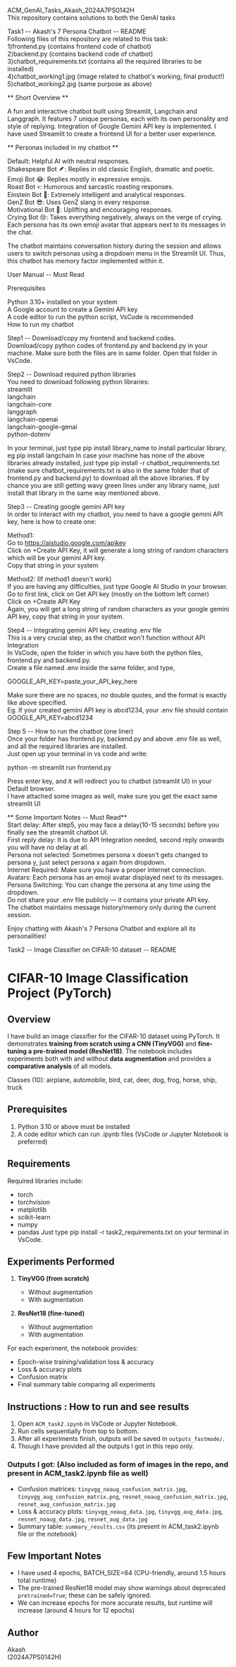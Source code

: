 ACM_GenAI_Tasks_Akash_2024A7PS0142H  
This repository contains solutions to both the GenAI tasks  

Task1 -- Akash's 7 Persona Chatbot -- README  
Following files of this repository are related to this task:  
1)frontend.py (contains frontend code of chatbot)  
2)backend.py (contains backend code of chatbot)  
3)chatbot_requirements.txt (contains all the required libraries to be installed)  
4)chatbot_working1.jpg (image related to chatbot's working, final product!)  
5)chatbot_working2.jpg (same purpose as above)  

** Short Overview **  

A fun and interactive chatbot built using Streamlit, Langchain and Langgraph. It features 7 unique personas, each with its own personality and style of replying. Integration of Google Gemini API key is implemented. I have used Streamlit to create a frontend UI for a better user experience.  

** Personas included in my chatbot **  

Default: Helpful AI with neutral responses.  
Shakespeare Bot 🪶: Replies in old classic English, dramatic and poetic.  
Emoji Bot 😂: Replies mostly in expressive emojis.  
Roast Bot 💀: Humorous and sarcastic roasting responses.  
Einstein Bot 🧠: Extremely intelligent and analytical responses.  
GenZ Bot 😎: Uses GenZ slang in every response.  
Motivational Bot 💪: Uplifting and encouraging responses.  
Crying Bot 😢: Takes everything negatively, always on the verge of crying.  
Each persona has its own emoji avatar that appears next to its messages in the chat.  

The chatbot maintains conversation history during the session and allows users to switch personas using a dropdown menu in the Streamlit UI. Thus, this chatbot has memory factor implemented within it.  

User Manual -- Must Read  

Prerequisites  

Python 3.10+ installed on your system  
A Google account to create a Gemini API key  
A code editor to run the python script, VsCode is recommended  
How to run my chatbot  

Step1 -- Download/copy my frontend and backend codes.  
Download/copy python codes of frontend.py and backend.py in your machine. Make sure both the files are in same folder. Open that folder in VsCode.  

Step2 -- Download required python libraries  
You need to download following python libraries:  
streamlit  
langchain  
langchain-core  
langgraph  
langchain-openai  
langchain-google-genai  
python-dotenv  

In your terminal, just type pip install library_name to install particular library, eg pip install langchain In case your machine has none of the above libraries already installed, just type pip install -r chatbot_requirements.txt (make sure chatbot_requirements.txt is also in the same folder that of frontend.py and backend.py) to download all the above libraries. If by chance you are still getting wavy green lines under any library name, just install that library in the same way mentioned above.  

Step3 -- Creating google gemini API key  
In order to interact with my chatbot, you need to have a google gemini API key, here is how to create one:  

Method1:  
Go to https://aistudio.google.com/apikey  
Click on +Create API Key, it will generate a long string of random characters which will be your gemini API key.  
Copy that string in your system  

Method2: (If method1 doesn't work)  
If you are having any difficulties, just type Google AI Studio in your browser.  
Go to first link, click on Get API key (mostly on the bottom left corner)  
Click on +Create API Key  
Again, you will get a long string of random characters as your google gemini API key, copy that string in your system.  

Step4 -- Integrating gemini API key, creating .env file  
This is a very crucial step, as the chatbot won't function without API Integration  
In VsCode, open the folder in which you have both the python files, frontend.py and backend.py.  
Create a file named .env inside the same folder, and type,  

GOOGLE_API_KEY=paste_your_API_key_here  

Make sure there are no spaces, no double quotes, and the format is exactly like above specified.  
Eg. If your created gemini API key is abcd1234, your .env file should contain  
GOOGLE_API_KEY=abcd1234  

Step 5 -- How to run the chatbot (one liner)  
Once your folder has frontend.py, backend.py and above .env file as well, and all the required libraries are installed.  
Just open up your terminal in vs code and write:  

python -m streamlit run frontend.py  

Press enter key, and it will redirect you to chatbot (streamlit UI) in your Default browser.  
I have attached some images as well, make sure you get the exact same streamlit UI  

** Some Important Notes -- Must Read**  
Start delay: After step5, you may face a delay(10-15 seconds) before you finally see the streamlit chatbot UI.  
First reply delay: It is due to API Integration needed, second reply onwards you will have no delay at all.  
Persona not selected: Sometimes persona x doesn't gets changed to persona y, just select persona x again from dropdown.  
Internet Required: Make sure you have a proper internet connection.  
Avatars: Each persona has an emoji avatar displayed next to its messages.  
Persona Switching: You can change the persona at any time using the dropdown.  
Do not share your .env file publicly — it contains your private API key.  
The chatbot maintains message history/memory only during the current session.  

Enjoy chatting with Akash's 7 Persona Chatbot and explore all its personalities!  



Task2 -- Image Classifier on CIFAR-10 dataset -- README  
# CIFAR-10 Image Classification Project (PyTorch)

## Overview

I have build an image classifier for the CIFAR-10 dataset using PyTorch. It demonstrates **training from scratch using a CNN (TinyVGG)** and **fine-tuning a pre-trained model (ResNet18)**. The notebook includes experiments both with and without **data augmentation** and provides a **comparative analysis** of all models.

Classes (10): airplane, automobile, bird, cat, deer, dog, frog, horse, ship, truck

## Prerequisites
1) Python 3.10 or above must be installed  
2) A code editor which can run .ipynb files (VsCode or Jupyter Notebook is preferred)

## Requirements

Required libraries include:

* torch
* torchvision
* matplotlib
* scikit-learn
* numpy
* pandas
  Just type pip install -r task2_requirements.txt on your terminal in VsCode.

## Experiments Performed

1. **TinyVGG (from scratch)**

   * Without augmentation
   * With augmentation

2. **ResNet18 (fine-tuned)**

   * Without augmentation
   * With augmentation

For each experiment, the notebook provides:

* Epoch-wise training/validation loss & accuracy
* Loss & accuracy plots
* Confusion matrix
* Final summary table comparing all experiments

## Instructions : How to run and see results

1. Open `ACM_task2.ipynb` in VsCode or Jupyter Notebook.
2. Run cells sequentially from top to bottom.
3. After all experiments finish, outputs will be saved in `outputs_fastmode/`.
4. Though I have provided all the outputs I got in this repo only.

### Outputs I got: (Also included as form of images in the repo, and present in ACM_task2.ipynb file as well)

* Confusion matrices: `tinyvgg_noaug_confusion_matrix.jpg`, `tinyvgg_aug_confusion_matrix.png`, `resnet_noaug_confusion_matrix.jpg`, `resnet_aug_confusion_matrix.jpg`
* Loss & accuracy plots: `tinyvgg_noaug_data.jpg`, `tinyvgg_aug_data.jpg`, `resnet_noaug_data.jpg`, `resnet_aug_data.jpg`
* Summary table: `summary_results.csv` (its present in ACM_task2.ipynb file or the notebook)


## Few Important Notes

* I have used 4 epochs, BATCH\_SIZE=64 (CPU-friendly, around 1.5 hours total runtime)
* The pre-trained ResNet18 model may show warnings about deprecated `pretrained=True`; these can be safely ignored.
* We can increase epochs for more accurate results, but runtime will increase (around 4 hours for 12 epochs)

## Author

Akash  
(2024A7PS0142H)
